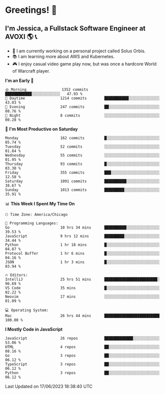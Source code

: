 # Greetings! 🧠

## I'm Jessica, a Fullstack Software Engineer at AVOXI 🌎 📞

- 🌟 I am currently working on a personal project called Solus Orbis.
- 📚 I am learning more about AWS and Kubernetes.
- 🎮 I enjoy casual video game play now, but was once a hardcore World of Warcraft player.

<!--START_SECTION:waka-->
**I'm an Early 🐤** 

```text
🌞 Morning                1352 commits        ████████████░░░░░░░░░░░░░   47.93 % 
🌆 Daytime                1214 commits        ███████████░░░░░░░░░░░░░░   43.03 % 
🌃 Evening                247 commits         ██░░░░░░░░░░░░░░░░░░░░░░░   08.76 % 
🌙 Night                  8 commits           ░░░░░░░░░░░░░░░░░░░░░░░░░   00.28 % 
```
📅 **I'm Most Productive on Saturday** 

```text
Monday                   162 commits         █░░░░░░░░░░░░░░░░░░░░░░░░   05.74 % 
Tuesday                  52 commits          ░░░░░░░░░░░░░░░░░░░░░░░░░   01.84 % 
Wednesday                55 commits          ░░░░░░░░░░░░░░░░░░░░░░░░░   01.95 % 
Thursday                 93 commits          █░░░░░░░░░░░░░░░░░░░░░░░░   03.30 % 
Friday                   355 commits         ███░░░░░░░░░░░░░░░░░░░░░░   12.58 % 
Saturday                 1091 commits        ██████████░░░░░░░░░░░░░░░   38.67 % 
Sunday                   1013 commits        █████████░░░░░░░░░░░░░░░░   35.91 % 
```


📊 **This Week I Spent My Time On** 

```text
🕑︎ Time Zone: America/Chicago

💬 Programming Languages: 
Go                       10 hrs 34 mins      ██████████░░░░░░░░░░░░░░░   39.53 % 
JavaScript               9 hrs 12 mins       █████████░░░░░░░░░░░░░░░░   34.44 % 
Python                   1 hr 18 mins        █░░░░░░░░░░░░░░░░░░░░░░░░   04.87 % 
Protocol Buffer          1 hr 6 mins         █░░░░░░░░░░░░░░░░░░░░░░░░   04.16 % 
JSON                     1 hr 3 mins         █░░░░░░░░░░░░░░░░░░░░░░░░   03.94 % 

🔥 Editors: 
IntelliJ                 25 hrs 51 mins      ████████████████████████░   96.69 % 
VS Code                  35 mins             █░░░░░░░░░░░░░░░░░░░░░░░░   02.22 % 
Neovim                   17 mins             ░░░░░░░░░░░░░░░░░░░░░░░░░   01.09 % 

💻 Operating System: 
Mac                      26 hrs 44 mins      █████████████████████████   100.00 % 
```

**I Mostly Code in JavaScript** 

```text
JavaScript               26 repos            █████████████░░░░░░░░░░░░   53.06 % 
HTML                     4 repos             ██░░░░░░░░░░░░░░░░░░░░░░░   08.16 % 
Go                       3 repos             ██░░░░░░░░░░░░░░░░░░░░░░░   06.12 % 
TypeScript               3 repos             ██░░░░░░░░░░░░░░░░░░░░░░░   06.12 % 
Python                   3 repos             ██░░░░░░░░░░░░░░░░░░░░░░░   06.12 % 
```




 Last Updated on 17/06/2023 18:38:40 UTC
<!--END_SECTION:waka-->

<!--
**jessikuh/jessikuh** is a ✨ _special_ ✨ repository because its `README.md` (this file) appears on your GitHub profile.

Here are some ideas to get you started:

- 🔭 I’m currently working on ...
- 🌱 I’m currently learning ...
- 👯 I’m looking to collaborate on ...
- 🤔 I’m looking for help with ...
- 💬 Ask me about ...
- 📫 How to reach me: ...
- 😄 Pronouns: ...
- ⚡ Fun fact: ...
-->
